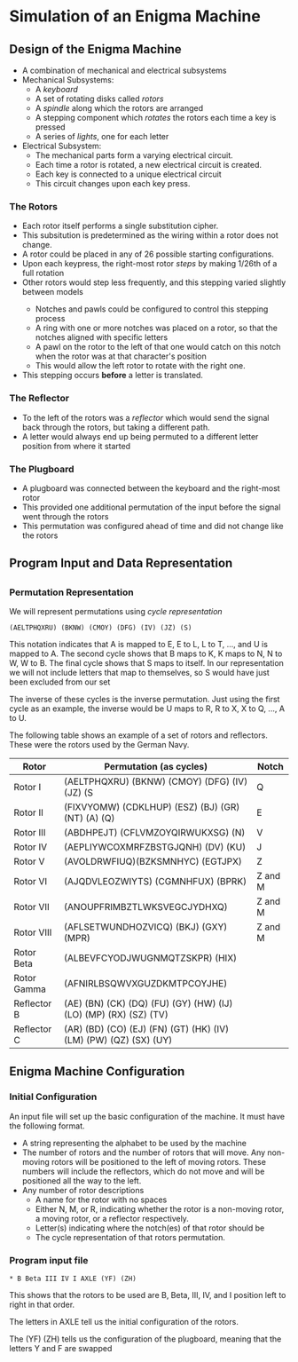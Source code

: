 <h1>Simulation of an Enigma Machine</h1>

<h2>Design of the Enigma Machine</h2>

<ul>
  <li>A combination of mechanical and electrical subsystems</li>
  <li>
    Mechanical Subsystems:
    <ul>
      <li>A <em>keyboard</em></li>
      <li>A set of rotating disks called <em>rotors</em></li>
      <li>A <em>spindle</em> along which the rotors are arranged</li>
      <li>A stepping component which <em>rotates</em> the rotors each time a key is pressed</li>
      <li>A series of <em>lights</em>, one for each letter</li>
    </ul>
  </li>
  <li>
  	Electrical Subsystem:
    <ul>
      <li>The mechanical parts form a varying electrical circuit.
      <li>Each time a rotor is rotated, a new electrical circuit is created.</li>
      <li>Each key is connected to a unique electrical circuit
      <li>This circuit changes upon each key press.</li>
    </ul>
  </li>
</ul>

<h3>The Rotors</h3>

<ul>
  <li>Each rotor itself performs a single substitution cipher.</li>
  <li>This subsitution is predetermined as the wiring within a rotor does not change. </li>
  <li>A rotor could be placed in any of 26 possible starting configurations.</li>
  <li>Upon each keypress, the right-most rotor <em>steps</em> by making 1/26th of a full rotation</li>
  <li>Other rotors would step less frequently, and this stepping varied slightly between models</li>
  <ul>
    <li>Notches and pawls could be configured to control this stepping process</li>
    <li>A ring with one or more notches was placed on a rotor, so that the notches aligned
        with specific letters</li>
    <li>A pawl on the rotor to the left of that one would catch on this notch when the rotor was at that character's position</li>
    <li>This would allow the left rotor to rotate with the right one.</li>
  </ul>
  <li>This stepping occurs <strong>before</strong> a letter is translated.</li>
</ul>
<h3>The Reflector</h3>
<ul>
  <li>To the left of the rotors was a <em>reflector</em> which would send the signal back
      through the rotors, but taking a different path.</li>
  <li>A letter would always end up being permuted to a different letter position from
      where it started</li>
</ul>

<h3>The Plugboard</h3>

<ul>
  <li>A plugboard was connected between the keyboard and the right-most rotor</li>
  <li>This provided one additional permutation of the input before the signal went through the rotors</li>
  <li>This permutation was configured ahead of time and did not change like the rotors</li>
</ul>

<h2>Program Input and Data Representation</h2>

<h2>
</h2>
<h3>Permutation Representation</h3>

<p>We will represent permutations using <em>cycle representation</em>
</p>

```
(AELTPHQXRU) (BKNW) (CMOY) (DFG) (IV) (JZ) (S)
```

<p>This notation indicates that A is mapped to E, E to L, L to T, ..., and U is mapped to A.
   The second cycle shows that B maps to K, K maps to N, N to W, W to B. The final cycle
   shows that S maps to itself. In our representation we will not include letters that map to
   themselves, so S would have just been excluded from our set</p>

<p>The inverse of these cycles is the inverse permutation. Just using the first cycle as an example, the inverse would be U maps to R, R to X, X to Q, ..., A to U.</p>

<p>The following table shows an example of a set of rotors and reflectors. These were the
   rotors used by the German Navy.</p>

| Rotor       | Permutation (as cycles)                                      | Notch   |
| ----------- | ------------------------------------------------------------ | ------- |
| Rotor I     | (AELTPHQXRU) (BKNW) (CMOY) (DFG) (IV) (JZ) (S                | Q       |
| Rotor II    | (FIXVYOMW) (CDKLHUP) (ESZ) (BJ) (GR) (NT) (A) (Q)            | E       |
| Rotor III   | (ABDHPEJT) (CFLVMZOYQIRWUKXSG) (N)                           | V       |
| Rotor IV    | (AEPLIYWCOXMRFZBSTGJQNH) (DV) (KU)                           | J       |
| Rotor V     | (AVOLDRWFIUQ)(BZKSMNHYC) (EGTJPX)                            | Z       |
| Rotor VI    | (AJQDVLEOZWIYTS) (CGMNHFUX) (BPRK)                           | Z and M |
| Rotor VII   | (ANOUPFRIMBZTLWKSVEGCJYDHXQ)                                 | Z and M |
| Rotor VIII  | (AFLSETWUNDHOZVICQ) (BKJ) (GXY) (MPR)                        | Z and M |
| Rotor Beta  | (ALBEVFCYODJWUGNMQTZSKPR) (HIX)                              |         |
| Rotor Gamma | (AFNIRLBSQWVXGUZDKMTPCOYJHE)                                 |         |
| Reflector B | (AE) (BN) (CK) (DQ) (FU) (GY) (HW) (IJ) (LO) (MP) (RX) (SZ) (TV) |         |
| Reflector C | (AR) (BD) (CO) (EJ) (FN) (GT) (HK) (IV) (LM) (PW) (QZ) (SX) (UY) |         |

<h2>Enigma Machine Configuration</h2>

<h3>Initial Configuration</h3>

<p>An input file will set up the basic configuration of the machine. It must have the following format.</p>

<ul>
  <li>A string representing the alphabet to be used by the machine</li>
  <li>The number of rotors and the number of rotors that will move. Any non-moving rotors
      will be positioned to the left of moving rotors. These numbers will include the     reflectors, which do not move and will be positioned all the way to the left.</li>
  <li>Any number of rotor descriptions
  <ul>
    <li>A name for the rotor with no spaces</li>
    <li>Either N, M, or R, indicating whether the rotor is a non-moving rotor, 
        a moving rotor, or a reflector respectively.</li>
    <li>Letter(s) indicating where the notch(es) of that rotor should be</li>
    <li>The cycle representation of that rotors permutation.</li>
  </ul>
  </li>
</ul>

<h3>Program input file</h3>

```
* B Beta III IV I AXLE (YF) (ZH)
```

This shows that the rotors to be used are B, Beta, III, IV, and I position left to right in that order.

The letters in AXLE tell us the initial configuration of the rotors.

The (YF) (ZH) tells us the configuration of the plugboard, meaning that the letters Y and F are swapped